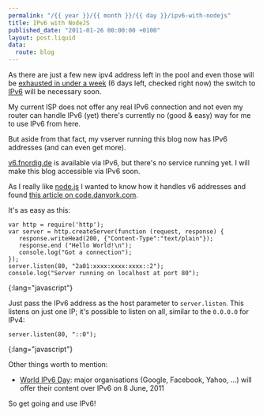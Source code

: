 ```yaml
---
permalink: "/{{ year }}/{{ month }}/{{ day }}/ipv6-with-nodejs"
title: IPv6 with NodeJS
published_date: "2011-01-26 00:00:00 +0100"
layout: post.liquid
data:
  route: blog
---
```

As there are just a few new ipv4 address left in the pool and even those will be [exhausted in under a week](http://inetcore.com/project/ipv4ec/index_en.html) (6 days left, checked right now) the switch to [IPv6](http://en.wikipedia.org/wiki/Ipv6) will be necessary soon.

My current ISP does not offer any real IPv6 connection and not even my router can handle IPv6 (yet) there's currently no (good & easy) way for me to use IPv6 from here.

But aside from that fact, my vserver running this blog now has IPv6 addresses (and can even get more).

[v6.fnordig.de](http://v6.fnordig.de) is available via IPv6, but there's no service running yet.
I will make this blog accessible via IPv6 soon.

As I really like [node.js](http://nodejs.org/) I wanted to know how it handles v6 addresses and found [this article on code.danyork.com](http://code.danyork.com/2011/01/20/testing-node-js-with-ipv6-first-step-does-it-work/).

It's as easy as this:

    var http = require('http');
    var server = http.createServer(function (request, response) {
       response.writeHead(200, {"Content-Type":"text/plain"});
       response.end ("Hello World!\n");
       console.log("Got a connection");
    });
    server.listen(80, "2a01:xxxx:xxxx:xxxx::2");
    console.log("Server running on localhost at port 80");
{:lang="javascript"}

Just pass the IPv6 address as the host parameter to `server.listen`.
This listens on just one IP; it's possible to listen on all, similar to the `0.0.0.0` for IPv4:

    server.listen(80, "::0");
{:lang="javascript"}

Other things worth to mention:

* [World IPv6 Day](http://isoc.org/wp/worldipv6day/): major organisations (Google, Facebook, Yahoo, ...) will offer their content over IPv6 on 8 June, 2011

So get going and use IPv6!
